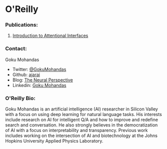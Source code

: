 # O'Reilly

### Publications:
1. [Introduction to Attentional Interfaces]()

### Contact:
Goku Mohandas
* Twitter: [@GokuMohandas](https://twitter.com/gokumohandas)
* Github: [ajarai](https://github.com/ajarai)
* Blog: [The Neural Perspective](http://www.theneuralperspective.com)
* Linkedin: [Goku Mohandas](https://www.linkedin.com/in/gokumd)

### O'Reilly Bio:
Goku Mohandas is an artificial intelligence (AI) researcher in Silicon Valley with a focus on using deep learning for natural language tasks. His interests include research on AI for intelligent Q/A and how to improve and redefine search and conversation. He also strongly believes in the democratization of AI with a focus on interpretability and transparency. Previous work includes working on the intersection of AI and biotechnology at the Johns Hopkins University Applied Physics Laboratory.